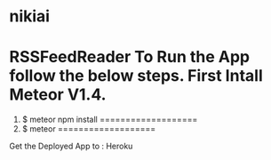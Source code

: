 # nikiai
RSSFeedReader
To Run the App follow the below steps. First Intall Meteor V1.4.
===================
1) $ meteor npm install
===================
2) $ meteor
===================

Get the Deployed App to : Heroku
